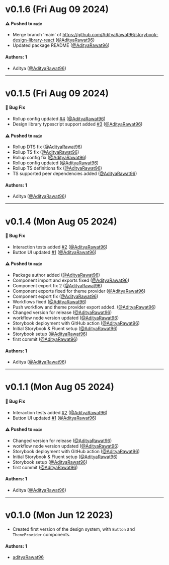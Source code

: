 # v0.1.6 (Fri Aug 09 2024)

#### ⚠️ Pushed to `main`

- Merge branch 'main' of https://github.com/AdityaRawat96/storybook-design-library-react ([@AdityaRawat96](https://github.com/AdityaRawat96))
- Updated package README ([@AdityaRawat96](https://github.com/AdityaRawat96))

#### Authors: 1

- Aditya ([@AdityaRawat96](https://github.com/AdityaRawat96))

---

# v0.1.5 (Fri Aug 09 2024)

#### 🐛 Bug Fix

- Rollup config updated [#4](https://github.com/AdityaRawat96/storybook-design-library-react/pull/4) ([@AdityaRawat96](https://github.com/AdityaRawat96))
- Design library typescript support added [#3](https://github.com/AdityaRawat96/storybook-design-library-react/pull/3) ([@AdityaRawat96](https://github.com/AdityaRawat96))

#### ⚠️ Pushed to `main`

- Rollup DTS fix ([@AdityaRawat96](https://github.com/AdityaRawat96))
- Rollup TS fix ([@AdityaRawat96](https://github.com/AdityaRawat96))
- Rollup config fix ([@AdityaRawat96](https://github.com/AdityaRawat96))
- Rollup config updated ([@AdityaRawat96](https://github.com/AdityaRawat96))
- Rollup TS definitions fix ([@AdityaRawat96](https://github.com/AdityaRawat96))
- TS supported peer dependencies added ([@AdityaRawat96](https://github.com/AdityaRawat96))

#### Authors: 1

- Aditya ([@AdityaRawat96](https://github.com/AdityaRawat96))

---

# v0.1.4 (Mon Aug 05 2024)

#### 🐛 Bug Fix

- Interaction tests added [#2](https://github.com/AdityaRawat96/storybook-design-library-react/pull/2) ([@AdityaRawat96](https://github.com/AdityaRawat96))
- Button UI updated [#1](https://github.com/AdityaRawat96/storybook-design-library-react/pull/1) ([@AdityaRawat96](https://github.com/AdityaRawat96))

#### ⚠️ Pushed to `main`

- Package author added ([@AdityaRawat96](https://github.com/AdityaRawat96))
- Component import and exports fixed ([@AdityaRawat96](https://github.com/AdityaRawat96))
- Component export fix 2 ([@AdityaRawat96](https://github.com/AdityaRawat96))
- Component exports fixed for theme provider ([@AdityaRawat96](https://github.com/AdityaRawat96))
- Component export fix ([@AdityaRawat96](https://github.com/AdityaRawat96))
- Workflows fixed ([@AdityaRawat96](https://github.com/AdityaRawat96))
- Push workflow and theme provider export added. ([@AdityaRawat96](https://github.com/AdityaRawat96))
- Changed version for release ([@AdityaRawat96](https://github.com/AdityaRawat96))
- workflow node version updated ([@AdityaRawat96](https://github.com/AdityaRawat96))
- Storybook deployment with GitHub action ([@AdityaRawat96](https://github.com/AdityaRawat96))
- Initial Storybook & Fluent setup ([@AdityaRawat96](https://github.com/AdityaRawat96))
- Storybook setup ([@AdityaRawat96](https://github.com/AdityaRawat96))
- first commit ([@AdityaRawat96](https://github.com/AdityaRawat96))

#### Authors: 1

- Aditya ([@AdityaRawat96](https://github.com/AdityaRawat96))

---

# v0.1.1 (Mon Aug 05 2024)

#### 🐛 Bug Fix

- Interaction tests added [#2](https://github.com/AdityaRawat96/storybook-design-library-react/pull/2) ([@AdityaRawat96](https://github.com/AdityaRawat96))
- Button UI updated [#1](https://github.com/AdityaRawat96/storybook-design-library-react/pull/1) ([@AdityaRawat96](https://github.com/AdityaRawat96))

#### ⚠️ Pushed to `main`

- Changed version for release ([@AdityaRawat96](https://github.com/AdityaRawat96))
- workflow node version updated ([@AdityaRawat96](https://github.com/AdityaRawat96))
- Storybook deployment with GitHub action ([@AdityaRawat96](https://github.com/AdityaRawat96))
- Initial Storybook & Fluent setup ([@AdityaRawat96](https://github.com/AdityaRawat96))
- Storybook setup ([@AdityaRawat96](https://github.com/AdityaRawat96))
- first commit ([@AdityaRawat96](https://github.com/AdityaRawat96))

#### Authors: 1

- Aditya ([@AdityaRawat96](https://github.com/AdityaRawat96))

---

# v0.1.0 (Mon Jun 12 2023)

- Created first version of the design system, with `Button` and `ThemeProvider` components.

#### Authors: 1

- [adityaRawat96](https://github.com/adityarawat96)
